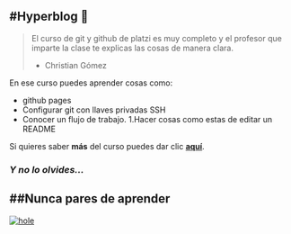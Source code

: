 #Hyperblog 🧡
-

> El curso de git y github de platzi es muy completo y el profesor que imparte la clase te explicas las cosas de manera clara.
> - Christian Gómez

En ese curso puedes aprender cosas como:
- github pages
- Configurar git con llaves privadas SSH
- Conocer un flujo de trabajo.
1.Hacer cosas como estas de editar un README

Si quieres saber **más** del curso puedes dar clic [**aquí**](https://platzi.com/clases/git-github/ "aquí").

### _Y no lo olvides..._
##Nunca pares de aprender
-

[![hole](https://i.imgur.com/1tBszdu.jpg "hole")](https://i.imgur.com/1tBszdu.jpg "hole")
